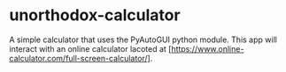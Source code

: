 # unorthodox-calculator
A simple calculator that uses the PyAutoGUI python module. This app will interact with an online calculator lacoted at [https://www.online-calculator.com/full-screen-calculator/].
